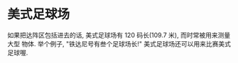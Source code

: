 # 美式足球场

如果把达阵区包括进去的话, 美式足球场有 120 码长(109.7 米), 而时常被用来测量大型
物体. 举个例子, "铁达尼号有叁个足球场长!" 美式足球场还可以用来比赛美式足球喔.
